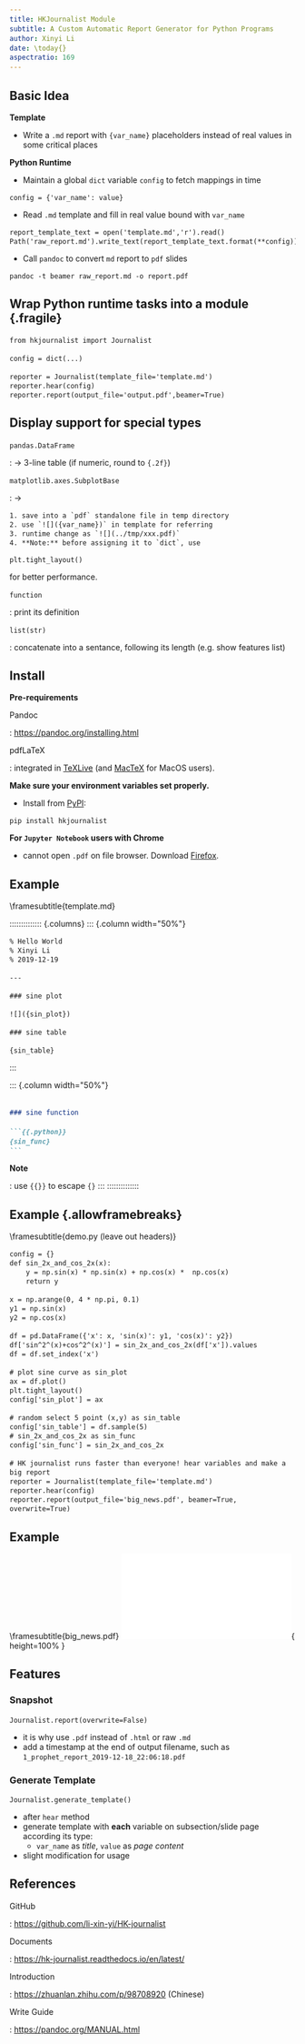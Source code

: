 ```yaml
---
title: HKJournalist Module
subtitle: A Custom Automatic Report Generator for Python Programs
author: Xinyi Li
date: \today{}
aspectratio: 169
---
```


## Basic Idea

**Template**

- Write a `.md` report with `{var_name}` placeholders instead of real values in some critical places

**Python Runtime**

- Maintain a global `dict` variable `config` to fetch mappings in time

```{.python}
config = {'var_name': value}
```

- Read `.md` template and fill in real value bound with `var_name`

```{.python}
report_template_text = open('template.md','r').read()
Path('raw_report.md').write_text(report_template_text.format(**config))
```

- Call `pandoc` to convert `md` report to `pdf` slides

```
pandoc -t beamer raw_report.md -o report.pdf
```

## Wrap Python runtime tasks into a module {.fragile}

```{.python}
from hkjournalist import Journalist

config = dict(...)

reporter = Journalist(template_file='template.md')
reporter.hear(config)
reporter.report(output_file='output.pdf',beamer=True)
```

## Display support for special types

`pandas.DataFrame`

: $\to$ 3-line table (if numeric, round to `{.2f}`)

`matplotlib.axes.SubplotBase`

: $\to$

    1. save into a `pdf` standalone file in temp directory
    2. use `![]({var_name})` in template for referring
    3. runtime change as `![](../tmp/xxx.pdf)`
    4. **Note:** before assigning it to `dict`, use
  ```{.python}
  plt.tight_layout()
  ```
  for better performance.

`function`

: print its definition

`list(str)`

: concatenate into a sentance, following its length (e.g. show features list)

## Install

**Pre-requirements**

Pandoc

: https://pandoc.org/installing.html

pdfLaTeX

: integrated in [TeXLive](https://www.tug.org/texlive/) (and [MacTeX](http://www.tug.org/mactex/) for MacOS users).

**Make sure your environment variables set properly.**

- Install from [PyPI](https://pypi.org/project/hkjournalist/):
```
pip install hkjournalist
```
**For `Jupyter Notebook` users with Chrome**

- cannot open `.pdf` on file browser. Download [Firefox](https://www.mozilla.org/en-US/firefox/new/).

## Example
\framesubtitle{template.md}

:::::::::::::: {.columns}
::: {.column width="50%"}

````{.markdown}
% Hello World
% Xinyi Li
% 2019-12-19

---

### sine plot

![]({sin_plot})

### sine table

{sin_table}
````
:::

::: {.column width="50%"}

````{.markdown .numberLines startFrom="14"}

### sine function

```{{.python}}
{sin_func}
```
````
**Note**

: use `{{}}` to escape `{}`
:::
::::::::::::::

## Example {.allowframebreaks}
\framesubtitle{demo.py (leave out headers)}

```{.python}
config = {}
def sin_2x_and_cos_2x(x):
    y = np.sin(x) * np.sin(x) + np.cos(x) *  np.cos(x)
    return y

x = np.arange(0, 4 * np.pi, 0.1)
y1 = np.sin(x)
y2 = np.cos(x)

df = pd.DataFrame({'x': x, 'sin(x)': y1, 'cos(x)': y2})
df['sin^2^(x)+cos^2^(x)'] = sin_2x_and_cos_2x(df['x']).values
df = df.set_index('x')

# plot sine curve as sin_plot
ax = df.plot()
plt.tight_layout()
config['sin_plot'] = ax

# random select 5 point (x,y) as sin_table
config['sin_table'] = df.sample(5)
# sin_2x_and_cos_2x as sin_func
config['sin_func'] = sin_2x_and_cos_2x

# HK journalist runs faster than everyone! hear variables and make a big report
reporter = Journalist(template_file='template.md')
reporter.hear(config)
reporter.report(output_file='big_news.pdf', beamer=True, overwrite=True)
```

## Example
\framesubtitle{big\_news.pdf}
![](figures/big_news.pdf){ height=100% }

## Features

### Snapshot

```{.python}
Journalist.report(overwrite=False)
```

- it is why use `.pdf` instead of `.html` or raw `.md`
- add a timestamp at the end of output filename, such as `1_prophet_report_2019-12-18_22:06:18.pdf`

### Generate Template

```{.python}
Journalist.generate_template()
```

- after `hear` method
- generate template with **each** variable on subsection/slide page according its type:
  - `var_name` as *title*, `value` as *page content*
- slight modification for usage

## References

GitHub

: https://github.com/li-xin-yi/HK-journalist

Documents

: https://hk-journalist.readthedocs.io/en/latest/

Introduction

: https://zhuanlan.zhihu.com/p/98708920 (Chinese)

Write Guide

: https://pandoc.org/MANUAL.html

